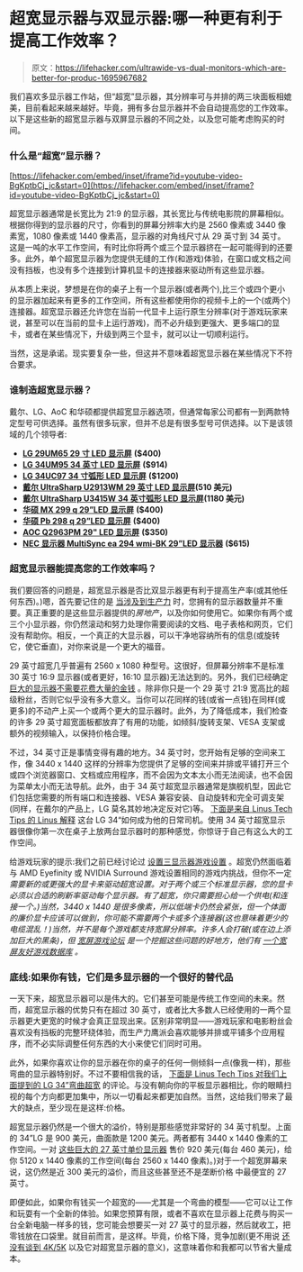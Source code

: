 # 超宽显示器与双显示器:哪一种更有利于提高工作效率？

> 原文：<https://lifehacker.com/ultrawide-vs-dual-monitors-which-are-better-for-produc-1695967682>

我们喜欢多显示器工作站，但“超宽”显示器，其分辨率可与并排的两三块面板相媲美，目前看起来越来越好。毕竟，拥有多台显示器并不会自动提高您的工作效率。以下是这些新的超宽显示器与双屏显示器的不同之处，以及您可能考虑购买的时间。



### 什么是“超宽”显示器？

 [https://lifehacker.com/embed/inset/iframe?id=youtube-video-BgKptbCj_jc&start=0](https://lifehacker.com/embed/inset/iframe?id=youtube-video-BgKptbCj_jc&start=0) 

超宽显示器通常是长宽比为 21:9 的显示器，其长宽比与传统电影院的屏幕相似。根据你得到的显示器的尺寸，你看到的屏幕分辨率大约是 2560 像素或 3440 像素宽，1080 像素或 1440 像素高，显示器的对角线尺寸从 29 英寸到 34 英寸。这是一吨的水平工作空间，有时比你将两个或三个显示器挤在一起可能得到的还要多。此外，单个超宽显示器为您提供无缝的工作(和游戏)体验，在窗口或文档之间没有挡板，也没有多个连接到计算机显卡的连接器来驱动所有这些显示器。

从本质上来说，梦想是在你的桌子上有一个显示器(或者两个),比三个或四个更小的显示器加起来有更多的工作空间，所有这些都使用你的视频卡上的一个(或两个)连接器。超宽显示器还允许您在当前一代显卡上运行原生分辨率(对于游戏玩家来说，甚至可以在当前的显卡上运行游戏)，而不必升级到更强大、更多端口的显卡，或者在某些情况下，升级到两三个显卡，就可以让一切顺利运行。

当然，这是承诺。现实要复杂一些，但这并不意味着超宽显示器在某些情况下不符合要求。

### 谁制造超宽显示器？

戴尔、LG、AoC 和华硕都提供超宽显示器选项，但通常每家公司都有一到两款特定型号可供选择。虽然有很多玩家，但并不总是有很多型号可供选择。以下是该领域的几个领导者:

*   [**LG 29UM65 29 寸 LED 显示屏**](http://www.amazon.com/LG-Electronics-P-Class-29UM65-29-Inch/dp/B00HYZXZ7O?asc_campaign=InlineText&asc_refurl=https://lifehacker.com/ultrawide-vs-dual-monitors-which-are-better-for-produc-1695967682&asc_source=&tag=kinjalifehackerlink-20) **($400)**
*   [**LG 34UM95 34 英寸 LED 显示屏**](http://www.amazon.com/LG-34UM95-Ecran-3440-1440/dp/B00HG7EB64?asc_campaign=InlineText&asc_refurl=https://lifehacker.com/ultrawide-vs-dual-monitors-which-are-better-for-produc-1695967682&asc_source=&tag=kinjalifehackerlink-20) **($914)**
*   [**LG 34UC97 34 寸弧形 LED 显示屏**](http://www.amazon.com/LG-34UC97-Cineview-Ultrawide-3440x1440/dp/B00NTQHIUM?asc_campaign=InlineText&asc_refurl=https://lifehacker.com/ultrawide-vs-dual-monitors-which-are-better-for-produc-1695967682&asc_source=&tag=kinjalifehackerlink-20) **($1200)**
*   [**戴尔 UltraSharp U2913WM 29 英寸 LED 显示屏**](http://www.amazon.com/Dell-UltraSharp-U2913WM-29-Inch-LED-Lit/dp/B00BIBB1KI/?asc_campaign=InlineText&asc_refurl=https://lifehacker.com/ultrawide-vs-dual-monitors-which-are-better-for-produc-1695967682&asc_source=&tag=kinjalifehackerlink-20)**(510 美元)**
*   [**戴尔 UltraSharp U3415W 34 英寸弧形 LED 显示屏**](http://www.amazon.com/Dell-UltraSharp-34-Inch-LED-Lit-Monitor/dp/B00PXYRMPE/?asc_campaign=InlineText&asc_refurl=https://lifehacker.com/ultrawide-vs-dual-monitors-which-are-better-for-produc-1695967682&asc_source=&tag=kinjalifehackerlink-20)**(1180 美元)**
*   [**华硕 MX 299 q 29”LED 显示屏**](http://www.amazon.com/MX299Q-29-Inch-Ultra-LED-Lit-Monitor/dp/B00ENCTVDS/?asc_campaign=InlineText&asc_refurl=https://lifehacker.com/ultrawide-vs-dual-monitors-which-are-better-for-produc-1695967682&asc_source=&tag=kinjalifehackerlink-20) **($400)**
*   [**华硕 Pb 298 q 29”LED 显示屏**](http://www.amazon.com/ASUS-PB298Q-29-Inch-Screen-Monitor/dp/B00EPY0HVY/?asc_campaign=InlineText&asc_refurl=https://lifehacker.com/ultrawide-vs-dual-monitors-which-are-better-for-produc-1695967682&asc_source=&tag=kinjalifehackerlink-20) **($400)**
*   [**AOC Q2963PM 29" LED 显示屏**](http://www.amazon.com/dp/B00BLZAYHC/?asc_campaign=InlineText&asc_refurl=https://lifehacker.com/ultrawide-vs-dual-monitors-which-are-better-for-produc-1695967682&asc_source=&tag=kinjalifehackerlink-20) **($350)**
*   [**NEC 显示器 MultiSync ea 294 wmi-BK 29”LED 显示器**](http://www.amazon.com/NEC-Display-MultiSync-EA294WMi-BK-Monitor/dp/B00GTYUD4Y?asc_campaign=InlineText&asc_refurl=https://lifehacker.com/ultrawide-vs-dual-monitors-which-are-better-for-produc-1695967682&asc_source=&tag=kinjalifehackerlink-20) **($615)**

### 超宽显示器能提高您的工作效率吗？

我们要回答的问题是，超宽显示器是否比双显示器更有利于提高生产率(或其他任何东西)。)嗯，首先要记住的是 [当涉及到生产力](https://lifehacker.com/seven-productivity-myths-debunked-by-science-and-comm-5965826) 时，您拥有的显示器数量并不重要。真正重要的是这些显示器提供的*房地产*，以及你如何使用它。如果你有两个或三个小显示器，你仍然滚动和努力处理你需要阅读的文档、电子表格和网页，它们没有帮助你。相反，一个真正的大显示器，可以干净地容纳所有的信息(或旋转它，使它垂直)，对你来说是一个更大的福音。

29 英寸超宽几乎普遍有 2560 x 1080 种型号。这很好，但屏幕分辨率不是标准 30 英寸 16:9 显示器(或者更好，16:10 显示器)无法达到的。另外，我们已经确定 [巨大的显示器不需要花费大量的金钱](https://lifehacker.com/three-cheap-but-awesome-alternatives-to-the-apple-cinem-1500692411) 。除非你只是一个 29 英寸 21:9 宽高比的超级粉丝，否则它似乎没有多大意义。当你可以花同样的钱(或省一点钱)在同样(或更多)的不动产上买一个或两个更大的显示器时。此外，为了降低成本，我们检查的许多 29 英寸超宽面板都放弃了有用的功能，如倾斜/旋转支架、VESA 支架或额外的视频输入，以保持价格合理。

不过，34 英寸正是事情变得有趣的地方。34 英寸时，您开始有足够的空间来工作，像 3440 x 1440 这样的分辨率为您提供了足够的空间来并排或平铺打开三个或四个浏览器窗口、文档或应用程序，而不会因为文本太小而无法阅读，也不会因为菜单太小而无法导航。此外，由于 34 英寸超宽显示器通常是旗舰机型，因此它们包括您需要的所有端口和连接器、VESA 兼容安装、自动旋转和完全可调支架(同样，在戴尔的产品上，LG 莫名其妙地决定反对它)等。 [下面是来自 Linus Tech Tips 的 Linus 解释](https://youtu.be/KnrxNfxRK_4) 这台 LG 34“如何成为他的日常司机。使用 34 英寸超宽显示器很像你第一次在桌子上放两台显示器时的那种感觉，你惊讶于自己有这么大的工作空间。



给游戏玩家的提示:我们之前已经讨论过 [设置三显示器游戏设置](https://lifehacker.com/how-to-set-up-triple-monitors-for-super-widescreen-gami-1680863770) 。超宽仍然面临着与 AMD Eyefinity 或 NVIDIA Surround 游戏设置相同的游戏内挑战，但你不一定*需要新的或更强大的显卡来驱动超宽设置。对于两个或三个标准显示器，您的显卡必须以合适的刷新率驱动每个显示器。有了超宽，你只需要担心给一个供电(和连接一个。)当然，3440 x 1440 是很多像素，所以低端卡仍然会紧张，但一个体面的廉价显卡应该可以做到，你可能不需要两个卡或多个连接器(这也意味着更少的电缆混乱！)当然，并不是每个游戏都支持宽屏分辨率。许多人会打破(或在边上添加巨大的黑条)，但 [宽屏游戏论坛](http://www.wsgf.org/) 是一个挖掘这些问题的好地方，他们有 [一个宽屏友好游戏数据库](http://www.wsgf.org/mgl/ef_s/) 。*

### 底线:如果你有钱，它们是多显示器的一个很好的替代品

一天下来，超宽显示器可以是伟大的。它们甚至可能是传统工作空间的未来。然而，超宽显示器的优势只有在超过 30 英寸，或者比大多数人已经使用的一两个显示器更大更宽的时候才会真正显现出来。区别非常明显——游戏玩家和电影粉丝会喜欢没有挡板的完整环绕体验，而生产力鹰派会喜欢能够并排或平铺多个应用程序，而不必实际调整任何东西的大小来使它们同时可用。

此外，如果你喜欢让你的显示器在你的桌子的任何一侧倾斜一点(像我一样)，那些弯曲的显示器特别好。不过不要相信我的话， [下面是 Linus Tech Tips 对我们上面提到的 LG 34”弯曲超宽](https://youtu.be/CcaktV1iiGk) 的评论。与没有朝向你的平板显示器相比，你的眼睛扫视的每个方向都更加集中，所以一切看起来都更加自然。当然，这给我们带来了最大的缺点，至少现在是这样:价格。



超宽显示器仍然是一个很大的溢价，特别是那些感觉非常好的 34 英寸机型。上面的 34”LG 是 900 美元，曲面款是 1200 美元。两者都有 3440 x 1440 像素的工作空间。一对 [这些巨大的 27 英寸单价显示器](http://www.monoprice.com/Product?p_id=12520) 售价 920 美元(每台 460 美元)，给你 5120 x 1440 像素的工作空间(每台 2560 x 1440 像素)。)对于一个超宽屏幕来说，这仍然是近 300 美元的溢价，而且这些甚至还不是垄断价格 中最便宜的 27 英寸。

即便如此，如果你有钱买一个超宽的——尤其是一个弯曲的模型——它可以让工作和玩耍有一个全新的体验。如果您预算有限，或者不喜欢在显示器上花费与购买一台全新电脑一样多的钱，您可能会想要买一对 27 英寸的显示器，然后就收工，把零钱放在口袋里。就目前而言，是这样。毕竟，价格下降，竞争加剧(更不用说 [还没有谈到 4K/5K](http://lifehacker.com/what-is-4k-and-should-i-buy-a-4k-display-right-now-1540920905) 以及它对超宽显示器的意义)，这意味着你和我都可以节省大量成本。